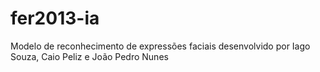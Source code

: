 # fer2013-ia
Modelo de reconhecimento de expressões faciais desenvolvido por Iago Souza, Caio Peliz e João Pedro Nunes
